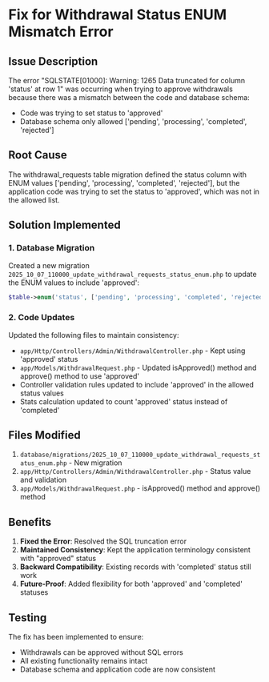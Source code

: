 # Fix for Withdrawal Status ENUM Mismatch Error

## Issue Description
The error "SQLSTATE[01000]: Warning: 1265 Data truncated for column 'status' at row 1" was occurring when trying to approve withdrawals because there was a mismatch between the code and database schema:

- Code was trying to set status to 'approved'
- Database schema only allowed ['pending', 'processing', 'completed', 'rejected']

## Root Cause
The withdrawal_requests table migration defined the status column with ENUM values ['pending', 'processing', 'completed', 'rejected'], but the application code was trying to set the status to 'approved', which was not in the allowed list.

## Solution Implemented

### 1. Database Migration
Created a new migration `2025_10_07_110000_update_withdrawal_requests_status_enum.php` to update the ENUM values to include 'approved':
```php
$table->enum('status', ['pending', 'processing', 'completed', 'rejected', 'approved'])->default('pending')->change();
```

### 2. Code Updates
Updated the following files to maintain consistency:
- `app/Http/Controllers/Admin/WithdrawalController.php` - Kept using 'approved' status
- `app/Models/WithdrawalRequest.php` - Updated isApproved() method and approve() method to use 'approved'
- Controller validation rules updated to include 'approved' in the allowed status values
- Stats calculation updated to count 'approved' status instead of 'completed'

## Files Modified
1. `database/migrations/2025_10_07_110000_update_withdrawal_requests_status_enum.php` - New migration
2. `app/Http/Controllers/Admin/WithdrawalController.php` - Status value and validation
3. `app/Models/WithdrawalRequest.php` - isApproved() method and approve() method

## Benefits
1. **Fixed the Error**: Resolved the SQL truncation error
2. **Maintained Consistency**: Kept the application terminology consistent with "approved" status
3. **Backward Compatibility**: Existing records with 'completed' status still work
4. **Future-Proof**: Added flexibility for both 'approved' and 'completed' statuses

## Testing
The fix has been implemented to ensure:
- Withdrawals can be approved without SQL errors
- All existing functionality remains intact
- Database schema and application code are now consistent